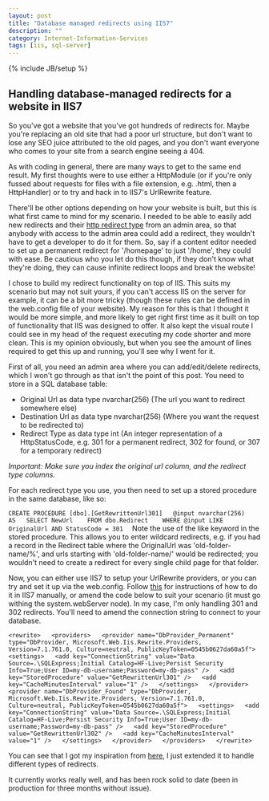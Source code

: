 ```yaml
---
layout: post
title: "Database managed redirects using IIS7"
description: ""
category: Internet-Information-Services
tags: [iis, sql-server]
---
```

{% include JB/setup %}

## Handling database-managed redirects for a website in IIS7

So you've got a website that you've got hundreds of redirects for. Maybe you're replacing an old site that had a poor url structure, 
but don't want to lose any SEO juice attributed to the old pages, and you don't want everyone who comes to your site from a search engine seeing a 404.

As with coding in general, there are many ways to get to the same end result. My first thoughts were to use either a HttpModule (or if you're only fussed about requests for files with a
file extension, e.g. .html, then a HttpHandler) or to try and hack in to IIS7's UrlRewrite feature.

There'll be other options depending on how your website is built, but this is what first came to mind for my scenario. I needed to be able to easily add new redirects and their [http redirect type](http://en.wikipedia.org/wiki/URL_redirection#HTTP_status_codes_3xx)
from an admin area, so that anybody with access to the admin area could add a redirect, they wouldn't have to get a developer to do it for them. So, say if a content editor needed
to set up a permanent redirect for '/homepage' to just '/home', they could with ease. Be cautious who you let do this though, if they don't know what they're doing, they can cause infinite redirect loops and break the website!

I chose to build my redirect functionality on top of IIS. This suits my scenario but may not suit yours, if you can't access IIS on the server for example, it can be a bit more tricky (though these rules can be defined in the web.config file of your website).
My reason for this is that I thought it would be more simple, and more likely to get right first time as it built on top of functionality that IIS was designed to offer. It also kept the visual route I could see in my head of the request executing 
my code shorter and more clean. This is my opinion obviously, but when you see the amount of lines required to get this up and running, you'll see why I went for it.

First of all, you need an admin area where you can add/edit/delete redirects, which I won't go through as that isn't the point of this post. You need to store in a SQL database table:

* Original Url as data type nvarchar(256) (The url you want to redirect somewhere else) 
* Destination Url as data type nvarchar(256) (Where you want the request to be redirected to)
* Redirect Type as data type int (An integer representation of a HttpStatusCode, e.g. 301 for a permanent redirect, 302 for found, or 307 for a temporary redirect)

*Important: Make sure you index the original url column, and the redirect type columns.*

For each redirect type you use, you then need to set up a stored procedure in the same database, like so:

`
CREATE PROCEDURE [dbo].[GetRewrittenUrl301]  
@input nvarchar(256)  
AS  
SELECT NewUrl   
FROM dbo.Redirect   
WHERE @input LIKE OriginalUrl AND StatusCode = 301  
`
Note the use of the like keyword in the stored procedure. This allows you to enter wildcard redirects, e.g. if you had a record in the Redirect table where the OriginalUrl was 'old-folder-name/%', and urls starting with
'old-folder-name/' would be redirected; you wouldn't need to create a redirect for every single child page for that folder.

Now, you can either use IIS7 to setup your UrlRewrite providers, or you can try and set it up via the web.config. Follow [this](http://www.iis.net/learn/extensions/url-rewrite-module/using-custom-rewrite-providers-with-url-rewrite-module) for instructions of how to do it in IIS7 manually, or amend the code
below to suit your scenario (it must go withing the system.webServer node). In my case, I'm only handling 301 and 302 redirects. You'll need to amend the connection string to connect to your database.

`
<rewrite>  
      <providers>  
        <provider name="DbProvider_Permanent" type="DbProvider, Microsoft.Web.Iis.Rewrite.Providers, Version=7.1.761.0, Culture=neutral, PublicKeyToken=0545b0627da60a5f">  
          <settings>  
            <add key="ConnectionString" value="Data Source=.\SQLExpress;Initial Catalog=HF-Live;Persist Security Info=True;User ID=my-db-username;Password=my-db-pass" />  
            <add key="StoredProcedure" value="GetRewrittenUrl301" />  
            <add key="CacheMinutesInterval" value="1" />  
          </settings>  
        </provider>  
        <provider name="DbProvider_Found" type="DbProvider, Microsoft.Web.Iis.Rewrite.Providers, Version=7.1.761.0, Culture=neutral, PublicKeyToken=0545b0627da60a5f">  
          <settings>  
            <add key="ConnectionString" value="Data Source=.\SQLExpress;Initial Catalog=HF-Live;Persist Security Info=True;User ID=my-db-username;Password=my-db-pass" />  
            <add key="StoredProcedure" value="GetRewrittenUrl302" />  
            <add key="CacheMinutesInterval" value="1" />  
          </settings>  
        </provider>  
      </providers>  
</rewrite>
`

You can see that I got my inspiration from [here](http://www.iis.net/learn/extensions/url-rewrite-module/using-custom-rewrite-providers-with-url-rewrite-module), I just extended it to handle different types of redirects.

It currently works really well, and has been rock solid to date (been in production for three months without issue).